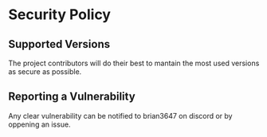 # Security Policy

## Supported Versions

The project contributors will do their best to mantain the most used versions as secure as possible.

## Reporting a Vulnerability

Any clear vulnerability can be notified to brian3647 on discord or by oppening an issue.
